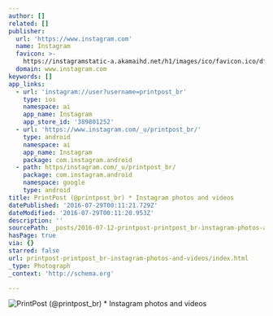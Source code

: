 ```yaml
---
author: []
related: []
publisher:
  url: 'https://www.instagram.com'
  name: Instagram
  favicon: >-
    https://instagramstatic-a.akamaihd.net/h1/images/ico/favicon.ico/dfa85bb1fd63.ico
  domain: www.instagram.com
keywords: []
app_links:
  - url: 'instagram://user?username=printpost_br'
    type: ios
    namespace: ai
    app_name: Instagram
    app_store_id: '389801252'
  - url: 'https://www.instagram.com/_u/printpost_br/'
    type: android
    namespace: ai
    app_name: Instagram
    package: com.instagram.android
  - path: https/instagram.com/_u/printpost_br/
    package: com.instagram.android
    namespace: google
    type: android
title: PrintPost (@printpost_br) * Instagram photos and videos
datePublished: '2016-07-29T00:11:21.729Z'
dateModified: '2016-07-29T00:11:20.953Z'
description: ''
sourcePath: _posts/2016-07-12-printpost-printpost_br-instagram-photos-and-videos.md
hasPage: true
via: {}
starred: false
url: printpost-printpost_br-instagram-photos-and-videos/index.html
_type: Photograph
_context: 'http://schema.org'

---
```

![PrintPost (@printpost_br) * Instagram photos and videos](https://scontent.cdninstagram.com/t51.2885-19/s150x150/13381324_297664273954986_1512745119_a.jpg)